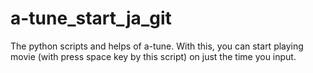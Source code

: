 # a-tune_start_ja_git
The python scripts and helps of a-tune. With this, you can start playing movie (with press space key by this script) on just the time you input.
